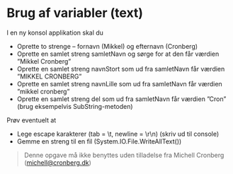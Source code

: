 ﻿# Brug af variabler (text)

I en ny konsol applikation skal du 

* Oprette to strenge – fornavn (Mikkel) og efternavn (Cronberg)
* Oprette en samlet streng samletNavn og sørge for at den får værdien ”Mikkel Cronberg”
* Oprette en samlet streng navnStort som ud fra samletNavn får værdien ”MIKKEL CRONBERG”
* Oprette en samlet streng navnLille som ud fra samletNavn får værdien ”mikkel cronberg”
* Oprette en samlet streng del som ud fra samletNavn får værdien ”Cron” (brug eksempelvis SubString-metoden)

Prøv eventuelt at 

* Lege escape karakterer (tab = \t, newline = \r\n) (skriv ud til console)
* Gemme en streng til en fil (System.IO.File.WriteAllText())
 

<!-- footerstart -->
> Denne opgave må ikke benyttes uden tilladelse fra Michell Cronberg (michell@cronberg.dk)
<!-- footerslut -->